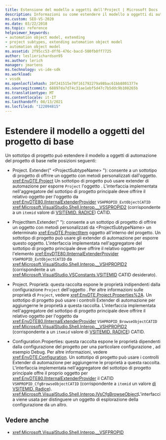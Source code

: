 ```yaml
---
title: Estensione del modello a oggetti dell'Project | Microsoft Docs
description: Informazioni su come estendere il modello a oggetti di automazione del progetto di base in Visual Studio usando un sottotipo di progetto.
ms.custom: SEO-VS-2020
ms.date: 03/22/2018
ms.topic: reference
helpviewer_keywords:
- automation object model, extending
- project subtypes, extending automation object model
- automation object model
ms.assetid: 2f95cc53-dff6-476c-bacd-500fb0ff7725
author: leslierichardson95
ms.author: lerich
manager: jmartens
ms.technology: vs-ide-sdk
ms.workload:
- vssdk
ms.openlocfilehash: 20f241515e70f161792279a98bac61bb8801377e
ms.sourcegitcommit: 68897da7d74c31ae1ebf5d47c7b5ddc9b108265b
ms.translationtype: MT
ms.contentlocale: it-IT
ms.lasthandoff: 08/13/2021
ms.locfileid: "122094815"
---
```

# <a name="extend-the-object-model-of-the-base-project"></a>Estendere il modello a oggetti del progetto di base

Un sottotipo di progetto può estendere il modello a oggetti di automazione del progetto di base nelle posizioni seguenti:

- Project. Extender(" \<ProjectSubtypeName> "): consente a un sottotipo di progetto di offrire un oggetto con metodi personalizzati dall'oggetto. <xref:EnvDTE.Project> Un sottotipo di progetto può usare extender di automazione per esporre `Project` l'oggetto . L'interfaccia implementata nell'aggregatore del sottotipo di progetto principale deve offrire il relativo oggetto per l'oggetto da <xref:EnvDTE80.IInternalExtenderProvider> `VSHPROPID_ExtObjectCATID` <xref:Microsoft.VisualStudio.Shell.Interop.__VSSPROPID2> (corrispondente a un `itemid` valore di [VSITEMID. RADICE](<xref:Microsoft.VisualStudio.VSConstants.VSITEMID.Root>)) CATID.

- ProjectItem.Extender(" "): consente a un sottotipo di progetto di offrire un oggetto con metodi personalizzati da \<ProjectSubtypeName> un determinato <xref:EnvDTE.ProjectItem> oggetto all'interno del progetto. Un sottotipo di progetto può usare gli extender di automazione per esporre questo oggetto. L'interfaccia implementata nell'aggregatore del sottotipo di progetto principale deve offrire il relativo oggetto per l'elemento <xref:EnvDTE80.IInternalExtenderProvider> `VSHPROPID_ExtObjectCATID` da <xref:Microsoft.VisualStudio.Shell.Interop.__VSHPROPID2> (corrispondente a un <xref:Microsoft.VisualStudio.VSConstants.VSITEMID> CATID desiderato).

- Project. Proprietà: questa raccolta espone le proprietà indipendenti dalla configurazione `Project` dell'oggetto . Per altre informazioni sulle proprietà di `Project`, vedere <xref:EnvDTE.Project.Properties%2A>. Un sottotipo di progetto può usare i controlli Extender di automazione per aggiungerne le proprietà a questa raccolta. L'interfaccia implementata nell'aggregatore del sottotipo di progetto principale deve offrire il relativo oggetto per l'oggetto da <xref:EnvDTE80.IInternalExtenderProvider> `VSHPROPID_BrowseObjectCATID` <xref:Microsoft.VisualStudio.Shell.Interop.__VSHPROPID2> (corrispondente a un `itemid` valore di [VSITEMID. RADICE](<xref:Microsoft.VisualStudio.VSConstants.VSITEMID.Root>)) CATID.

- Configuration.Properties: questa raccolta espone le proprietà dipendenti dalla configurazione del progetto per una particolare configurazione , ad esempio Debug. Per altre informazioni, vedere <xref:EnvDTE.Configuration>. Un sottotipo di progetto può usare i controlli Extender di automazione per aggiungerne le proprietà a questa raccolta. L'interfaccia implementata nell'aggregatore del sottotipo di progetto principale offre il proprio oggetto per <xref:EnvDTE80.IInternalExtenderProvider> il CATID `VSHPROPID_CfgBrowseObjectCATID` (corrispondente a `itemid` un valore [di VSITEMID. Radice](<xref:Microsoft.VisualStudio.VSConstants.VSITEMID.Root>)). <xref:Microsoft.VisualStudio.Shell.Interop.IVsCfgBrowseObject>L'interfaccia viene usata per distinguere un oggetto di esplorazione della configurazione da un altro.

## <a name="see-also"></a>Vedere anche

- <xref:Microsoft.VisualStudio.Shell.Interop.__VSFPROPID>
